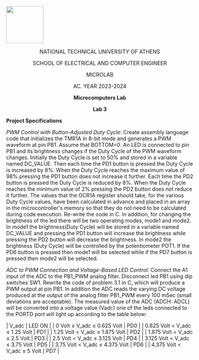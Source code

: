 <img align="center" width="100" height="100" src="https://lh5.googleusercontent.com/proxy/MRBDx8ZGLT3hSY5t3q2KhUkOG_Gzt5I7GlafOJ8LYyeep_qBNeylB6YoIZasv3_iTLDBCqOXg9Co3vtRMeDpDQAlV7wftJTaEOPXEjBocWE">
<p align="center">
  NATIONAL TECHNICAL UNIVERSITY OF ATHENS 
</p>
<p align="center">
  SCHOOL OF ELECTRICAL AND COMPUTER ENGINEER
</p>
<p align="center">
  MICROLAB
</p>
<p align="center">
  AC. YEAR 2023-2024
</p>
<p align="center">
  <b>Microcomputers Lab</b>
</p>
<p align="center">
  <b>Lab 3</b>
</p>



**Project Specifications**

*PWM Control with Button-Adjusted Duty Cycle*: 
Create assembly language code that initializes the TMR1A in 8-bit mode and generates a PWM waveform at pin PB1. Assume that BOTTOM=0. An LED is connected to pin PB1 and its brightness changes if the Duty Cycle of the PWM waveform changes. Initially the Duty Cycle is set to 50% and stored in a variable named DC_VALUE. Then each time the PD1 button is pressed the Duty Cycle is increased by 8%. When the Duty Cycle reaches the maximum value of 98% pressing the PD1 button does not increase it further. Each time the PD2 button is pressed the Duty Cycle is reduced by 8%. When the Duty Cycle reaches the minimum value of 2% pressing the PD2 button does not reduce it further. The values that the OCR1A register should take, for the various Duty Cycle values, have been calculated in advance and placed in an array in the microcontroller's memory so that they do not need to be calculated during code execution.
Re-write the code in C.
In addition, for changing the brightness of the led there will be two operating modes, mode1 and mode2. In mode1 the brightness(Duty Cycle) will be stored in a variable named DC_VALUE and pressing the PD1 button will increase the brightness while pressing the PD2 button will decrease the brightness. In mode2 the brightness (Duty Cycle) will be controlled by the potentiometer POT1. If the PD6 button is pressed then mode1 will be selected while if the PD7 button is pressed then mode2 will be selected.

*ADC to PWM Connection and Voltage-Based LED Control*: 
Connect the A1 input of the ADC to the PB1_PWM analog filter. Disconnect led PB1 using dip switches SW1. Rewrite the code of problem 3.1 in C, which will produce a PWM output at pin PB1. In addition the ADC reads the varying DC voltage produced at the output of the analog filter PB1_PWM every 100 mSec (small deviations are acceptable). The measured value of the ADC (ADCH: ADCL) will be converted into a voltage value (Vadc) one of the leds connected to the PORTD port will light up according to the table below:

  | V_adc | LED ON |
  | 0 Volt ≤ V_adc ≤ 0.625 Volt | PD0 |
  | 0.625 Volt < V_adc ≤ 1.25 Volt | PD1 |
  | 1.25 Volt < V_adc ≤ 1.875 Volt | PD2 |
  | 1.875 Volt < V_adc ≤ 2.5 Volt | PD3 |
  | 2.5 Volt < V_adc ≤ 3.125 Volt | PD4 |
  | 3.125 Volt < V_adc ≤ 3.75 Volt | PD5 |
  | 3.75 Volt < V_adc ≤ 4.375 Volt | PD6 |
  | 4.375 Volt < V_adc ≤ 5 Volt | PD7 |